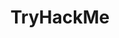 ---
title: "TryHackMe"
image: "markus-spiske-iar-afB0QQw-unsplash.jpg"
description: "Mollit pariatur deserunt enim eu officia ea laboris ad fugiat pariatur sint non duis. Nostrud irure aute dolore Lorem consequat eu culpa ullamco pariatur."
---